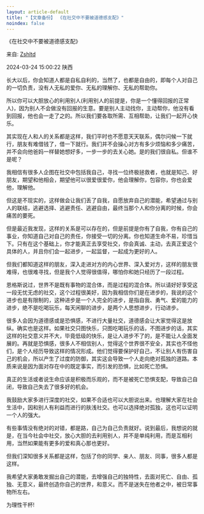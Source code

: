 ```yaml
---
layout: article-default
title: "【文章备份】 《在社交中不要被道德感支配》"
noindex: false
---
```


《在社交中不要被道德感支配》

来自: <a href="https://www.douban.com/group/topic/303609780/">Zshltd</a>

2024-03-24 15:00:22 陕西

长大以后，你会知道人都是自私自利的，当然了，也都是自由的，即每个人对自己的一切负责，没有人无私的爱你、无私的理解你、无私的帮助你。

所以你可以大胆放心的利用别人(利用别人的前提是，你是一个懂得回报的正常人)，因为别人不会做没有回报的生意。要是别人主动找你，主动帮你，他没有看到回报，他也会一走了之的。所以我们要各取所需、互相帮助，让我们一起开心快乐。

其实现在人和人的关系都是这样，我们平时也不愿意天天联系，偶尔问候一下就行，朋友有难借钱了，借一下就行。我们并不会操心对方有多少烦恼和多少痛苦，并不会向他爸妈一样替她想好多，一步一步的去关心她。是的我们很自私。但谁不是呢？

我相信有很多人企图在社交中包括我自己，寻找一位终极拯救者，也就是知己、好朋友，期望和他相会，期望他可以很爱很爱你，他会理解你，包容你，你也会爱他，理解他。

但这是不现实的，这样做会让我们丢了自我，自愿放弃自己的潜能，希望通过与别人的联结，逃避选择、逃避责任、逃避自由，最终当那个人和你分离的时候，你会痛苦的要死。

但是最近我发现，这样的关系是可以存在的，但是前提是你有了自我，你有自己的事业，你知道自己对自己的责任，你接受一切的分离。你也知道生命不易，珍惜当下。只有在这个基础上，你才能真正去享受社交，你会真诚、主动，去真正爱这个具体的人，并且你们会一起进步，一起监督，一起成为更好的人。

但我们都知道这样的朋友，深入走进对方的内心世界、深入爱对方，这样的朋友很难得，也很难寻找，但是我个人觉得很值得，哪怕你和她只经历了一段过程。

恩格斯说过，世界不是既有事物的混合体，而是过程的混合体。所以请好好享受这一段无忧无虑的社交，这个过程很美好，因为我相信你们是在进步的，我说的这个进步也是有限制的，这种进步是一个人完全的进步，是指自我、勇气、爱的能力的进步，绝不是吃喝玩乐，每天闲聊的进步，是两个人思想进步，行动进步。

很多人会因为道德感或是恐惧感，不进行大量社交，道德感会让大家觉得这是放纵。确实也是这样。如果社交只图快乐，只图吃喝玩乐的话，不图进步的话，其实这样的社交意义并不大，毕竟低级的快乐，是让人进步不了的，是不能让人全面发展的。再就是恐惧感，很多人不相信别人，觉得这个世界很不安全，其实也不怪他们，是个人经历导致这样的情况形成。他们觉得要保护好自己，不让别人有伤害自己的机会，所以产生了过度的防御，其实这会导致一个人走向绝对孤独的道路。本质来说是因为面对存在中的既定事实，而引发的恐惧，比如死亡恐惧。

真正的生活或者说生命应该是积极而乐观的，而不是被死亡恐惧支配，导致自己自闭，导致自己失去了很多好的机会。

我鼓励大家多进行深度的社交，如果不合适也可以大胆说出来。也理解大家在社会生活中，因和别人有利益而进行的肤浅社交。也可以选择绝对孤独，这也可以证明一个人的强大。

有些事情没有绝对的对错，都是路，自己为自己负责就好。说到最后，我想说的就是，在当今社会中社交，放心大胆的去利用别人，并不是单纯利用，而是互相利用，当然如果能有更多的爱和真心那也更好。

但我们深知很多关系都是这样，包括了你的同学、亲人、朋友、同事，很多人都是这样。

我希望大家勇敢发掘出自己的潜能，去增强自己的独特性，去面对死亡、自由、孤独、无意义，最终创造你自己的世界，和意义。而不是迷失在他者之中，被日常事物所左右。

为理性干杯!